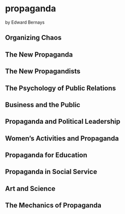 # propaganda
by Edward Bernays

## Organizing Chaos

## The New Propaganda

## The New Propagandists

## The Psychology of Public Relations

## Business and the Public

## Propaganda and Political Leadership

## Women’s Activities and Propaganda

## Propaganda for Education

## Propaganda in Social Service

## Art and Science

## The Mechanics of Propaganda
